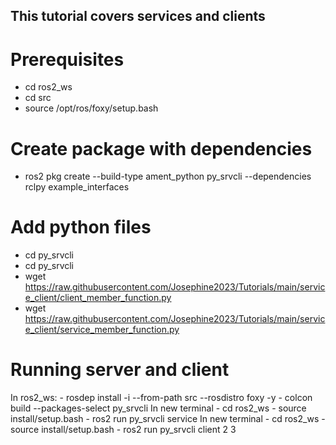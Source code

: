 ## This tutorial covers services and clients

# Prerequisites
  - cd ros2_ws
  - cd src
  - source /opt/ros/foxy/setup.bash

# Create package with dependencies
  - ros2 pkg create --build-type ament_python py_srvcli --dependencies rclpy example_interfaces
# Add python files
  - cd py_srvcli
  - cd py_srvcli
  - wget https://raw.githubusercontent.com/Josephine2023/Tutorials/main/service_client/client_member_function.py 
  - wget https://raw.githubusercontent.com/Josephine2023/Tutorials/main/service_client/service_member_function.py 
  
# Running server and client
  In ros2_ws:
      - rosdep install -i --from-path src --rosdistro foxy -y
      - colcon build --packages-select py_srvcli
  In new terminal
      - cd ros2_ws
      - source install/setup.bash
      - ros2 run py_srvcli service
  In new terminal
      - cd ros2_ws
      - source install/setup.bash
      - ros2 run py_srvcli client 2 3

